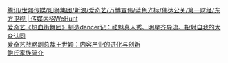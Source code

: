   
[腾讯/世熙传媒/阳狮集团/新浪/爱奇艺/万博宣伟/蓝色光标/伟达公关/第一财经/东方卫视 | 传媒内招WeHunt](http://www.dianyue.me/archives/507/crufp73xl5v5wylh/)  
[爱奇艺《热血街舞团》制造dancer记：祛魅真人秀、明星齐导流、投射自我的大众认同](http://www.dianyue.me/archives/191/bl2j2ceeoj3h2b3a/)  
[爱奇艺战略副总裁王世颖：内容产业的进化与创新](http://www.dianyue.me/archives/460/rpzp617que295apo/)  
[鲍氏家族简介](http://www.dianyue.me/archives/735/sm0lgjv9z7qq8lhq/)